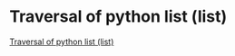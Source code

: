 # Traversal of python list (list)
[Traversal of python list (list)](https://aiwithcloud.com/2022/09/16/traversal_of_python_list_list/)
